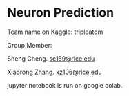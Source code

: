 # Neuron Prediction
 
Team name on Kaggle: tripleatom

Group Member:

Sheng Cheng. sc159@rice.edu

Xiaorong Zhang. xz106@rice.edu

jupyter notebook is run on google colab.